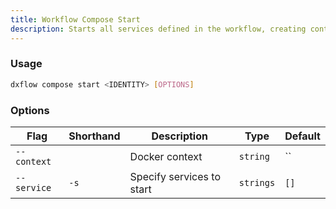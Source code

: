 ```yaml
---
title: Workflow Compose Start 
description: Starts all services defined in the workflow, creating containers and networks as needed
---
```


### Usage

```bash [Terminal]
dxflow compose start <IDENTITY> [OPTIONS]
```

### Options

| Flag | Shorthand | Description | Type | Default |
|------|-----------|-------------|------|---------|
| `--context` |  | Docker context | `string` | `` |
| `--service` | `-s` | Specify services to start | `strings` | `[]` |

